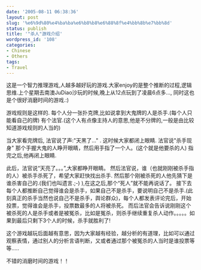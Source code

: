 ```yaml
---
date: '2005-08-11 06:38:36'
layout: post
slug: '%e6%9d%80%e4%ba%ba%e6%b8%b8%e6%88%8f%e4%bb%8b%e7%bb%8d'
status: publish
title: '"杀人"游戏介绍'
wordpress_id: '108'
categories:
- Chinese
- Others
tags:
- Travel
---
```





这是一个智力推理游戏,人越多越好玩的游戏.大家enjoy的是整个推断的过程,逻辑思维.上个星期去南澳JuDiao沙玩的时候,晚上从12点玩到了凌晨6点多..., 同时这也是个很好消磨时间的游戏.:)




游戏规则是这样的.
每个人分一张扑克牌,比如说拿到大鬼牌的人是杀手.(每个人只能看自己的牌)
有个法官.(这个人有点像主持人的意思,他是不分牌的,一般是由比较知道游戏规则的人当的)




当大家看完牌后,
法官说了声:"天黑了..." .
这时候大家都闭上眼睛.
法官说"杀手现身"
那个手握大鬼的人睁开眼睛，然后用手指了一个人。(这个就是他要杀的人)
指完之后,他再闭上眼睛.

此后，法官说“天亮了。。。”,大家都睁开眼睛。
然后法官说，谁（也就刚刚被杀手指的人）被杀手杀死了，希望大家赶快找出杀手.
然后那个刚被杀死的人他先猜下是谁杀害自己的.(我们也叫遗言.;-) ),在这之后,那个“死人”就不能再说话了。
接下去每个人都推断自己觉得谁会是杀手，如果自己不是杀手，要说明自己不是杀手.(此刻真正的杀手当然也说自己不是杀手，舆论群众)，每个人都发表评论完后，开始投票，觉得谁会是杀手，投票数最多的人将被杀死。
而后法官会告诉说刚刚这个被杀死的人是杀手或者是被冤杀，比如是冤杀，则杀手继续重复杀人动作。。。。。如果到最后只剩下3个人的时候，杀手就胜利了! 

这个游戏越玩后面越有意思，因为大家越有经验，越分析的有道理，比如可以通过观察表情，通过别人的分析言语判断，又或者通过那个被冤杀的人当时是谁投票等等.....

不错的消磨时间的游戏！！





